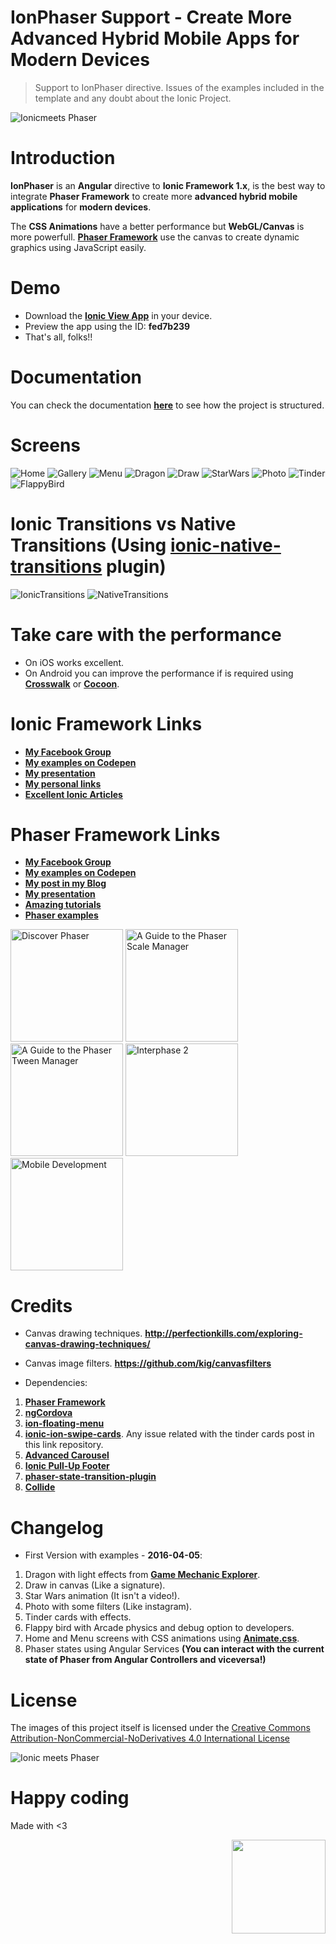 # **IonPhaser Support - Create More Advanced Hybrid Mobile Apps for Modern Devices**
> Support to IonPhaser directive. Issues of the examples included in the template and any doubt about the Ionic Project. 

![Ionicmeets Phaser](https://raw.githubusercontent.com/jdnichollsc/IonPhaser/master/assets/3.jpg)

# Introduction

**IonPhaser** is an **Angular** directive to **Ionic Framework 1.x**, is the best way to integrate **Phaser Framework** to create more **advanced hybrid mobile applications** for **modern devices**.

The **CSS Animations** have a better performance but **WebGL/Canvas** is more powerfull. **[Phaser Framework](https://github.com/photonstorm/phaser)** use the canvas to create dynamic graphics using JavaScript easily.

# Demo
* Download the **[Ionic View App](http://view.ionic.io/)** in your device.
* Preview the app using the ID: **fed7b239**
* That's all, folks!!

# Documentation
You can check the documentation **[here](https://docs.google.com/document/d/11B10Z--Nsi7b0DAPknckrai29jjccASKQH6jkTcWEew/edit?usp=sharing)** to see how the project is structured.

# Screens

![Home](https://github.com/jdnichollsc/IonPhaser/blob/master/assets/screens/IonPhaser.gif?raw=true)
![Gallery](https://github.com/jdnichollsc/IonPhaser/blob/master/assets/screens/Gallery.gif?raw=true)
![Menu](https://github.com/jdnichollsc/IonPhaser/blob/master/assets/screens/Menu.gif?raw=true)
![Dragon](https://github.com/jdnichollsc/IonPhaser/blob/master/assets/screens/Dragon.gif?raw=true)
![Draw](https://github.com/jdnichollsc/IonPhaser/blob/master/assets/screens/Draw.gif?raw=true)
![StarWars](https://github.com/jdnichollsc/IonPhaser/blob/master/assets/screens/StarWars.gif?raw=true)
![Photo](https://github.com/jdnichollsc/IonPhaser/blob/master/assets/screens/Photo.gif?raw=true)
![Tinder](https://github.com/jdnichollsc/IonPhaser/blob/master/assets/screens/Tinder.gif?raw=true)
![FlappyBird](https://github.com/jdnichollsc/IonPhaser/blob/master/assets/screens/FlappyBird.gif?raw=true)

# Ionic Transitions vs Native Transitions (Using **[ionic-native-transitions](https://github.com/shprink/ionic-native-transitions)** plugin)

![IonicTransitions](https://github.com/jdnichollsc/IonPhaser/blob/master/assets/screens/IonicTransitions.gif?raw=true)
![NativeTransitions](https://github.com/jdnichollsc/IonPhaser/blob/master/assets/screens/NativeTransitions.gif?raw=true)

# Take care with the performance

* On iOS works excellent.
* On Android you can improve the performance if is required using **[Crosswalk](https://crosswalk-project.org/)** or **[Cocoon](https://cocoon.io/)**.

# Ionic Framework Links
* **[My Facebook Group](https://www.facebook.com/groups/phonegapcordova/)**
* **[My examples on Codepen](http://codepen.io/collection/DRzLVL/)**
* **[My presentation](http://slides.com/juandavidnicholls/apps-moviles)**
* **[My personal links](https://gist.github.com/jdnichollsc/53bfd200f04fd51c87d5)**
* **[Excellent Ionic Articles](http://www.gajotres.net/)**

# Phaser Framework Links
* **[My Facebook Group](https://www.facebook.com/groups/javascriptgames/)**
* **[My examples on Codepen](http://codepen.io/collection/AQWqbV/)**
* **[My post in my Blog](http://nicholls.co/blog/post/Creando-Juegos-HTML5-con-Phaser-en-Monaco)**
* **[My presentation](http://slides.com/juandavidnicholls/juegos-en-javascript/)**
* **[Amazing tutorials](http://www.emanueleferonato.com/category/phaser/)**
* **[Phaser examples](http://phaser.io/examples)**

<a href="https://www.discoverphaser.com/"><img height="180px" src="https://www.discoverphaser.com/img/phaser-cover.jpg" alt="Discover Phaser"></a>
<a href="https://leanpub.com/phaserscalemanager"><img height="180px" src="https://s3.amazonaws.com/titlepages.leanpub.com/phaserscalemanager/hero?1425571996" alt="A Guide to the Phaser Scale Manager"></a>
<a href="https://leanpub.com/phasertweenmanager"><img height="180px" src="https://s3.amazonaws.com/titlepages.leanpub.com/phasertweenmanager/hero?1425572060" alt="A Guide to the Phaser Tween Manager"></a>
<a href="http://phaser.io/interphase/2"><img height="180px" src="http://phaser.io/content/interphase/2/images/editorial/book.png" alt="Interphase 2"></a>
<a href="https://joshmorony.com/mobile-development-for-web-developers/"><img height="180px" src="https://joshmorony.com/mobile-development-for-web-developers/images/cover-image.png" alt="Mobile Development"></a>

# Credits

* Canvas drawing techniques. **http://perfectionkills.com/exploring-canvas-drawing-techniques/**

* Canvas image filters. **https://github.com/kig/canvasfilters**

* Dependencies:
 1. **[Phaser Framework](http://phaser.io/)**
 2. **[ngCordova](http://ngcordova.com/)**
 3. **[ion-floating-menu](http://market.ionic.io/plugins/ion-floating-menu)**
 4. **[ionic-ion-swipe-cards](https://github.com/driftyco/ionic-ion-tinder-cards)**. Any issue related with the tinder cards post in this link repository.
 5. **[Advanced Carousel](http://market.ionic.io/plugins/advanced-carousel)**
 6. **[Ionic Pull-Up Footer](https://market.ionic.io/plugins/pullup-footer)**
 7. **[phaser-state-transition-plugin](https://github.com/aaccurso/phaser-state-transition-plugin)**
 8. **[Collide](https://github.com/driftyco/collide)**

# Changelog

- First Version with examples - **2016-04-05**:
 1. Dragon with light effects from **[Game Mechanic Explorer](http://gamemechanicexplorer.com/)**.
 2. Draw in canvas (Like a signature).
 3. Star Wars animation (It isn't a video!).
 4. Photo with some filters (Like instagram).
 5. Tinder cards with effects.
 6. Flappy bird with Arcade physics and debug option to developers.
 7. Home and Menu screens with CSS animations using **[Animate.css](https://daneden.github.io/animate.css/)**.
 8. Phaser states using Angular Services **(You can interact with the current state of Phaser from Angular Controllers and viceversa!)**


# License

The images of this project itself is licensed under the [Creative Commons Attribution-NonCommercial-NoDerivatives 4.0 International License](http://creativecommons.org/licenses/by-nc-nd/4.0/)

![Ionic meets Phaser](https://github.com/jdnichollsc/IonPhaser/blob/master/assets/2.jpg?raw=true)

# Happy coding
Made with <3

<img width="150px" src="http://phaser.azurewebsites.net/assets/nicholls.png" align="right">
